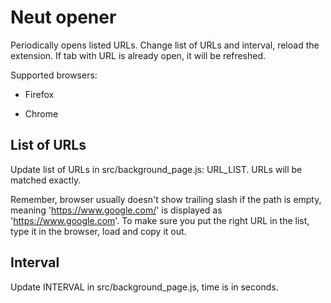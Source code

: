 # Neut opener

Periodically opens listed URLs. Change list of URLs and interval, reload
the extension. If tab with URL is already open, it will be refreshed.

Supported browsers:

* Firefox

* Chrome

## List of URLs

Update list of URLs in src/background_page.js: URL_LIST.
URLs will be matched exactly.

Remember, browser usually doesn't show trailing slash
if the path is empty, meaning 'https://www.google.com/' is displayed as 'https://www.google.com'.
To make sure you put the right URL in the list, type it in the browser, load and copy it out.

## Interval

Update INTERVAL in src/background_page.js, time is in seconds.
